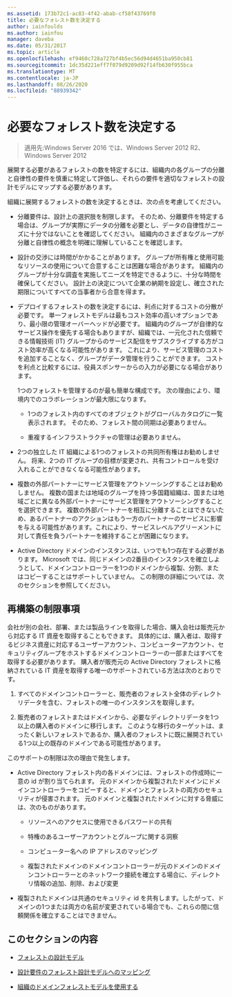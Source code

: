 ```yaml
---
ms.assetid: 173b72c1-ac83-4f42-abab-cf58f43769f0
title: 必要なフォレスト数を決定する
author: iainfoulds
ms.author: iainfou
manager: daveba
ms.date: 05/31/2017
ms.topic: article
ms.openlocfilehash: ef9460c728a727bf4b5ec56d94d4651ba950cb81
ms.sourcegitcommit: 1dc35d221eff7f079d9209d92f14fb630f955bca
ms.translationtype: MT
ms.contentlocale: ja-JP
ms.lasthandoff: 08/26/2020
ms.locfileid: "88939342"
---
```

# <a name="determining-the-number-of-forests-required"></a>必要なフォレスト数を決定する

>適用先:Windows Server 2016 では、Windows Server 2012 R2、Windows Server 2012

展開する必要があるフォレストの数を特定するには、組織内の各グループの分離と自律性の要件を慎重に特定して評価し、それらの要件を適切なフォレストの設計モデルにマップする必要があります。

組織に展開するフォレストの数を決定するときは、次の点を考慮してください。

-   分離要件は、設計上の選択肢を制限します。 そのため、分離要件を特定する場合は、グループが実際にデータの分離を必要とし、データの自律性がニーズに十分ではないことを確認してください。 組織内のさまざまなグループが分離と自律性の概念を明確に理解していることを確認します。

-   設計の交渉には時間がかかることがあります。 グループが所有権と使用可能なリソースの使用について合意することは困難な場合があります。 組織内のグループが十分な調査を実施してニーズを特定できるように、十分な時間を確保してください。 設計上の決定について企業の納期を設定し、確立された期限についてすべての当事者から合意を得ます。

-   デプロイするフォレストの数を決定するには、利点に対するコストの分散が必要です。 単一フォレストモデルは最もコスト効率の高いオプションであり、最小限の管理オーバーヘッドが必要です。 組織内のグループが自律的なサービス操作を優先する場合もありますが、組織では、一元化された信頼できる情報技術 (IT) グループからのサービス配信をサブスクライブする方がコスト効率が高くなる可能性があります。 これにより、サービス管理のコストを追加することなく、グループがデータ管理を行うことができます。 コストを利点と比較するには、役員スポンサーからの入力が必要になる場合があります。

    1つのフォレストを管理するのが最も簡単な構成です。 次の理由により、環境内でのコラボレーションが最大限になります。

    -   1つのフォレスト内のすべてのオブジェクトがグローバルカタログに一覧表示されます。 そのため、フォレスト間の同期は必要ありません。

    -   重複するインフラストラクチャの管理は必要ありません。

-   2つの独立した IT 組織による1つのフォレストの共同所有権はお勧めしません。 将来、2つの IT グループの目標が変更され、共有コントロールを受け入れることができなくなる可能性があります。

-   複数の外部パートナーにサービス管理をアウトソーシングすることはお勧めしません。 複数の国または地域のグループを持つ多国籍組織は、国または地域ごとに異なる外部パートナーにサービス管理をアウトソーシングすることを選択できます。 複数の外部パートナーを相互に分離することはできないため、あるパートナーのアクションはもう一方のパートナーのサービスに影響を与える可能性があります。これにより、サービスレベルアグリーメントに対して責任を負うパートナーを維持することが困難になります。

-   Active Directory ドメインのインスタンスは、いつでも1つ存在する必要があります。 Microsoft では、同じドメインの2番目のインスタンスを確立しようとして、ドメインコントローラーを1つのドメインから複製、分割、またはコピーすることはサポートしていません。 この制限の詳細については、次のセクションを参照してください。

## <a name="restructuring-limitations"></a>再構築の制限事項
会社が別の会社、部署、または製品ラインを取得した場合、購入会社は販売元から対応する IT 資産を取得することもできます。 具体的には、購入者は、取得するビジネス資産に対応するユーザーアカウント、コンピューターアカウント、セキュリティグループをホストするドメインコントローラーの一部またはすべてを取得する必要があります。 購入者が販売元の Active Directory フォレストに格納されている IT 資産を取得する唯一のサポートされている方法は次のとおりです。

1.  すべてのドメインコントローラーと、販売者のフォレスト全体のディレクトリデータを含む、フォレストの唯一のインスタンスを取得します。

2.  販売者のフォレストまたはドメインから、必要なディレクトリデータを1つ以上の購入者のドメインに移行します。 このような移行のターゲットは、まったく新しいフォレストであるか、購入者のフォレストに既に展開されている1つ以上の既存のドメインである可能性があります。

このサポートの制限は次の理由で発生します。

-   Active Directory フォレスト内の各ドメインには、フォレストの作成時に一意の id が割り当てられます。 元のドメインから複製されたドメインにドメインコントローラーをコピーすると、ドメインとフォレストの両方のセキュリティが侵害されます。 元のドメインと複製されたドメインに対する脅威には、次のものがあります。

    -   リソースへのアクセスに使用できるパスワードの共有

    -   特権のあるユーザーアカウントとグループに関する洞察

    -   コンピューター名への IP アドレスのマッピング

    -   複製されたドメインのドメインコントローラーが元のドメインのドメインコントローラーとのネットワーク接続を確立する場合に、ディレクトリ情報の追加、削除、および変更

-   複製されたドメインは共通のセキュリティ id を共有します。したがって、ドメインの1つまたは両方の名前が変更されている場合でも、これらの間に信頼関係を確立することはできません。

## <a name="in-this-section"></a>このセクションの内容

-   [フォレストの設計モデル](/previous-versions/windows/it-pro/windows-server-2008-R2-and-2008/cc770439(v=ws.10))

-   [設計要件のフォレスト設計モデルへのマッピング](Forest-Design-Models.md)

-   [組織のドメインフォレストモデルを使用する](../../ad-ds/plan/Using-the-Organizational-Domain-Forest-Model.md)


